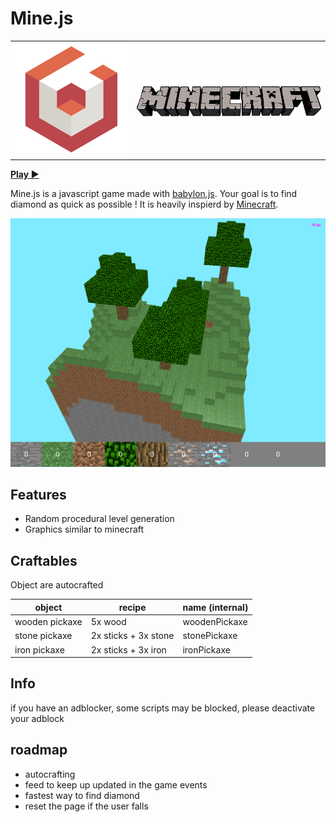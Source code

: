 # Mine.js

|                                        |                                   |
| -------------------------------------- | --------------------------------- |
| ![Image of the game](docs/babylon.png) | ![Image of the game](docs/mc.png) |

**[Play ▶](https://mrgove10.github.io/Mine.Js/)**

Mine.js is a javascript game made with [babylon.js](https://www.babylonjs.com/).
Your goal is to find diamond as quick as possible ! It is heavily inspierd by [Minecraft](https://minecraft.net/).

![Image of the game](docs/gameplay.png)

## Features

- Random procedural level generation
- Graphics similar to minecraft

## Craftables

Object are autocrafted

| object         | recipe               | name (internal) |
| -------------- | -------------------- | --------------- |
| wooden pickaxe | 5x wood              | woodenPickaxe   |
| stone pickaxe  | 2x sticks + 3x stone | stonePickaxe    |
| iron pickaxe   | 2x sticks + 3x iron  | ironPickaxe     |

## Info

if you have an adblocker, some scripts may be blocked, please deactivate your adblock

## roadmap

- autocrafting
- feed to keep up updated in the game events
- fastest way to find diamond
- reset the page if the user falls

